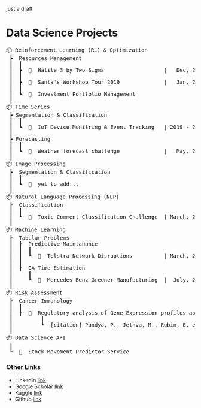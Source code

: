 just a draft

# Data Science Projects
<pre>
📦 Reinforcement Learning (RL) & Optimization
 ┣  Resources Management
 ┃  ┃
 ┃  ┣  📂  Halite 3 by Two Sigma                   |   Dec, 2018 | <a href="https://2018.halite.io/">Info</a> | <!--a href="https://github.com/minesh1291/halite3"-->Repo<!--/a-->
 ┃  ┃
 ┃  ┣  📂  Santa's Workshop Tour 2019              |   Jan, 2020 | <a href="https://www.kaggle.com/c/santa-workshop-tour-2019">Info</a> | <!--a href="https://github.com/minesh1291/santa2019"-->Repo<!--/a--> 
 ┃  ┃
 ┃  ┗  📂  Investment Portfolio Management 
 ┃
📦 Time Series
 ┣ Segmentation & Classification
 ┃  ┃
 ┃  ┗  📂  IoT Device Monitring & Event Tracking   | 2019 - 2020 | <a href="https://www.youtiligent.com/">Info</a>
 ┃  
 ┣ Forecasting
 ┃  ┃
 ┃  ┗  📂  Weather forecast challenge              |   May, 2018 | <a href="https://www.kaggle.com/c/dmbi-18-metro">Info</a> | <!--a href="https://github.com/minesh1291/weather-forecast"-->Repo<!--/a-->
 ┃
📦 Image Processing
 ┣  Segmentation & Classification
 ┃  ┃
 ┃  ┗  📂  yet to add...
 ┃
📦 Natural Language Processing (NLP)
 ┣  Classification
 ┃  ┃
 ┃  ┗  📂  Toxic Comment Classification Challenge  | March, 2018 | <a href="https://www.kaggle.com/c/jigsaw-toxic-comment-classification-challenge">Info</a> | <a href="https://github.com/my-kaggle-journey/jigsaw-toxic-comment-classification-challenge-2018">Repo</a>
 ┃
📦 Machine Learning
 ┣  Tabular Problems
 ┃  ┣  Predictive Maintanance
 ┃  ┃  ┃
 ┃  ┃  ┗  📂  Telstra Network Disruptions          | March, 2016 | <a href="https://www.kaggle.com/c/telstra-recruiting-network">Info</a> | <!--a href="https://github.com/minesh1291/telstra"-->Repo<!--/a-->
 ┃  ┃
 ┃  ┣  QA Time Estimation
 ┃     ┃
 ┃     ┗  📂  Mercedes-Benz Greener Manufacturing  |  July, 2017 | <a href="https://www.kaggle.com/c/mercedes-benz-greener-manufacturing"-->Info</a> | Repo
 ┃
📦 Risk Assessment
 ┣  Cancer Immunology
 ┃  ┃
 ┃  ┣  📂  Regulatory analysis of Gene Expression profiles as predictor of patient survival | <a href="https://doi.org/10.1038/s41419-019-1935-0">article</a>
 ┃         ┃
 ┃         ┗  [citation] Pandya, P., Jethva, M., Rubin, E. et al. PICOT binding to chromatin-associated EED negatively regulates cyclin D2 expression by increasing H3K27me3 at the CCND2 gene promoter. Cell Death Dis 10, 685 (2019). https://doi.org/10.1038/s41419-019-1935-0
 ┃  
📦 Data Science API
 ┃
 ┗  📂  Stock Movement Predictor Service
</pre>  
<!-- Data Visualization -->
<!-- Data Journalism & Story Telling -->

### Other Links
-  LinkedIn [link](https://www.linkedin.com/in/mineshjethva/)
-  Google Scholar [link](https://scholar.google.com/citations?user=4xhv6iYAAAAJ)
-  Kaggle [link](https://www.kaggle.com/mineshjethva)
-  Github [link](https://github.com/minesh1291)

